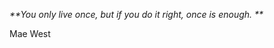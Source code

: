 _**You only live once, but if you do it right, once is enough. **_

Mae West














<!--

<td> <img height="200em" src="https://github-readme-stats.vercel.app/api/top-langs/?username=alan77f1&langs_count=6&layout=compact&hide_border=true&theme=react" /></td>

https://www.facebook.com/bvtan2508
https://www.linkedin.com/in/vantanbui/
https://www.instagram.com/bvtan.bvt/
https://x.com/vantanbui25

 -->
